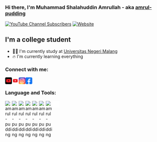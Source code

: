 ### Hi there, I'm Muhammad Shalahuddin Amrullah - aka [amrul-pudding][website]

[![YouTube Channel Subscribers](https://img.shields.io/youtube/channel/subscribers/UCrZPSPaosi_BCStWEbHuXCg?style=for-the-badge)][youtube]
[![Website](https://img.shields.io/website?label=amrul-pudding&style=for-the-badge&url=https%3A%2F%2Famrul-pudding.github.io%2F)][website]


## I'm a college student
- 👨‍🎓 I'm currently study at [Universitas Negeri Malang][webuniv]
- 🔥 I'm currently learning everything

### Connect with me:
[<img align="left" alt="amrul-pudding" width="22px" src="/icons/youtube-dark.svg" />][youtubelight]
[<img align="left" alt="amrul-pudding" width="22px" src="/icons/youtube-light.svg" />][youtubedark]
[<img align="left" alt="amrul-pudding" width="22px" src="/icons/instagram.svg" />][instagram]
[<img align="left" alt="amrul-pudding" width="22px" src="/icons/facebook.svg" />][facebook]

<br />

### Language and Tools:
[<img align="left" alt="amrul-pudding" width="22px" src="https://camo.githubusercontent.com/5fa137d222dde7b69acd22c6572a065ce3656e6ffa1f5e88c1b5c7a935af3cc6/68747470733a2f2f63646e2e6a7364656c6976722e6e65742f67682f64657669636f6e732f64657669636f6e2f69636f6e732f7673636f64652f7673636f64652d6f726967696e616c2e737667" />][dummy]
[<img align="left" alt="amrul-pudding" width="22px" src="https://cdn.jsdelivr.net/gh/devicons/devicon/icons/html5/html5-original.svg" />][dummy]
[<img align="left" alt="amrul-pudding" width="22px" src="https://camo.githubusercontent.com/2e496d4bfc6f753ddca87b521ce95c88219f77800212ffa6d4401ad368c82170/68747470733a2f2f63646e2e6a7364656c6976722e6e65742f67682f64657669636f6e732f64657669636f6e2f69636f6e732f637373332f637373332d6f726967696e616c2e737667" />][dummy]
[<img align="left" alt="amrul-pudding" width="22px" src="https://camo.githubusercontent.com/442c452cb73752bb1914ce03fce2017056d651a2099696b8594ddf5ccc74825e/68747470733a2f2f63646e2e6a7364656c6976722e6e65742f67682f64657669636f6e732f64657669636f6e2f69636f6e732f6a6176617363726970742f6a6176617363726970742d6f726967696e616c2e737667" />][dummy]
[<img align="left" alt="amrul-pudding" width="22px" src="https://camo.githubusercontent.com/2582ec2237a3a1fbd34e9b57332b72be27a7facb32abe7c2335e5f86e5f457a8/68747470733a2f2f63646e2e6a7364656c6976722e6e65742f67682f64657669636f6e732f64657669636f6e2f69636f6e732f6d7973716c2f6d7973716c2d6f726967696e616c2e737667" />][dummy]
[<img align="left" alt="amrul-pudding" width="22px" src="https://camo.githubusercontent.com/dc9e7e657b4cd5ba7d819d1a9ce61434bd0ddbb94287d7476b186bd783b62279/68747470733a2f2f63646e2e6a7364656c6976722e6e65742f67682f64657669636f6e732f64657669636f6e2f69636f6e732f6769742f6769742d6f726967696e616c2e737667" />][dummy]
[<img align="left" alt="amrul-pudding" width="22px" src="https://user-images.githubusercontent.com/3369400/139447912-e0f43f33-6d9f-45f8-be46-2df5bbc91289.png" />][dummy]
[<img align="left" alt="amrul-pudding" width="22px" src="https://raw.githubusercontent.com/codeSTACKr/codeSTACKr/master/img/terminal-dark.svg" />][dummy]

[website]: https://amrul-pudding.github.io/
[facebook]: https://web.facebook.com/kocheng.atknight
[instagram]: https://www.instagram.com/pudding_at_5pm/
[webuniv]: https://um.ac.id/
[youtube]: https://www.youtube.com/channel/UCrZPSPaosi_BCStWEbHuXCg
[youtubelight]: https://www.youtube.com/channel/UCrZPSPaosi_BCStWEbHuXCg#gh-light-mode-only
[youtubedark]: https://www.youtube.com/channel/UCrZPSPaosi_BCStWEbHuXCg#gh-dark-mode-only
[dummy]: #
